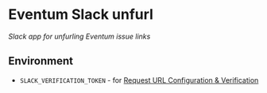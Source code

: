 # Eventum Slack unfurl

*Slack app for unfurling Eventum issue links*

## Environment

- `SLACK_VERIFICATION_TOKEN` - for [Request URL Configuration & Verification]

[Request URL Configuration & Verification]: https://api.slack.com/events-api#request_url_configuration__amp__verification
